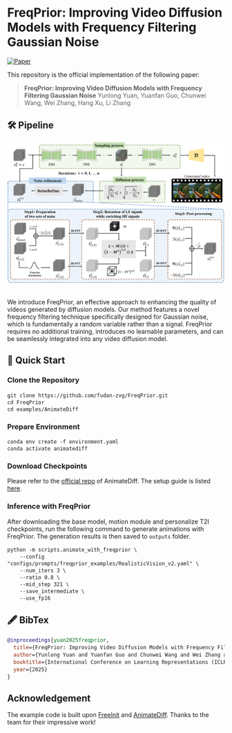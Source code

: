 # FreqPrior: Improving Video Diffusion Models with Frequency Filtering Gaussian Noise

[![Paper](https://img.shields.io/badge/arXiv-Paper-b31b1b?logo=arxiv&logoColor=b31b1b)](https://arxiv.org/abs/2502.03496)

This repository is the official implementation of the following paper:

> **FreqPrior: Improving Video Diffusion Models with Frequency Filtering Gaussian Noise**
> Yunlong Yuan, Yuanfan Guo, Chunwei Wang, Wei Zhang, Hang Xu, Li Zhang


## 🛠️ Pipeline
<div align="center">
  <img src="assets/pipeline.png"/>
</div><br/>

We introduce FreqPrior, an effective approach to enhancing the quality of videos generated by diffusion models.
Our method features a novel frequency filtering technique specifically designed for Gaussian noise,
which is fundamentally a random variable rather than a signal.
FreqPrior requires no additional training, introduces no learnable parameters, and can be seamlessly integrated into any video diffusion model.

## :hammer: Quick Start

### Clone the Repository
```
git clone https://github.com/fudan-zvg/FreqPrior.git
cd FreqPrior
cd examples/AnimateDiff
```

### Prepare Environment
```
conda env create -f environment.yaml
conda activate animatediff
```

### Download Checkpoints
Please refer to the [official repo](https://github.com/guoyww/AnimateDiff) of AnimateDiff. The setup guide is listed [here](https://github.com/guoyww/AnimateDiff/blob/main/__assets__/docs/animatediff.md).

### Inference with FreqPrior
After downloading the base model, motion module and personalize T2I checkpoints, run the following command to generate animations with FreqPrior. The generation results is then saved to `outputs` folder.
```
python -m scripts.animate_with_freqprior \
    --config "configs/prompts/freqprior_examples/RealisticVision_v2.yaml" \
    --num_iters 3 \
    --ratio 0.8 \
    --mid_step 321 \
    --save_intermediate \
    --use_fp16
```

## :fountain_pen: BibTex
``` bibtex
@inproceedings{yuan2025freqprior,
  title={FreqPrior: Improving Video Diffusion Models with Frequency Filtering Gaussian Noise},
  author={Yunlong Yuan and Yuanfan Guo and Chunwei Wang and Wei Zhang and Hang Xu and Li Zhang},
  booktitle={International Conference on Learning Representations (ICLR)},
  year={2025}
}
```

## Acknowledgement
The example code is built upon [FreeInit](https://github.com/TianxingWu/FreeInit) and [AnimateDiff](https://github.com/guoyww/AnimateDiff). Thanks to the team for their impressive work!